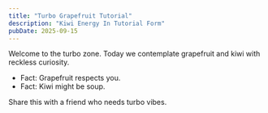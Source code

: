 ```yaml
---
title: "Turbo Grapefruit Tutorial"
description: "Kiwi Energy In Tutorial Form"
pubDate: 2025-09-15
---
```

Welcome to the turbo zone. Today we contemplate grapefruit and kiwi with reckless curiosity.

- Fact: Grapefruit respects you.
- Fact: Kiwi might be soup.

Share this with a friend who needs turbo vibes.
